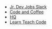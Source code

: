 <ul>
<li><a href="https://jrdevjobs.slack.com/">Jr. Dev Jobs Slack</a></li>
<li><a href="https://codeandcoffee.slack.com">Code and Coffee</a></li>
<li><a href="https://thehq.slack.com/">HQ</a></li>
<li><a href="https://learnteachcode.slack.com">Learn Teach Code</a></li>
</ul>
